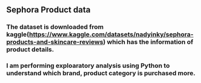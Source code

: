 ## Sephora Product data
### The dataset is downloaded from kaggle(https://www.kaggle.com/datasets/nadyinky/sephora-products-and-skincare-reviews) which has the information of product details.
### I am performing exploaratory analysis using Python to understand which brand, product category is purchased more.  
